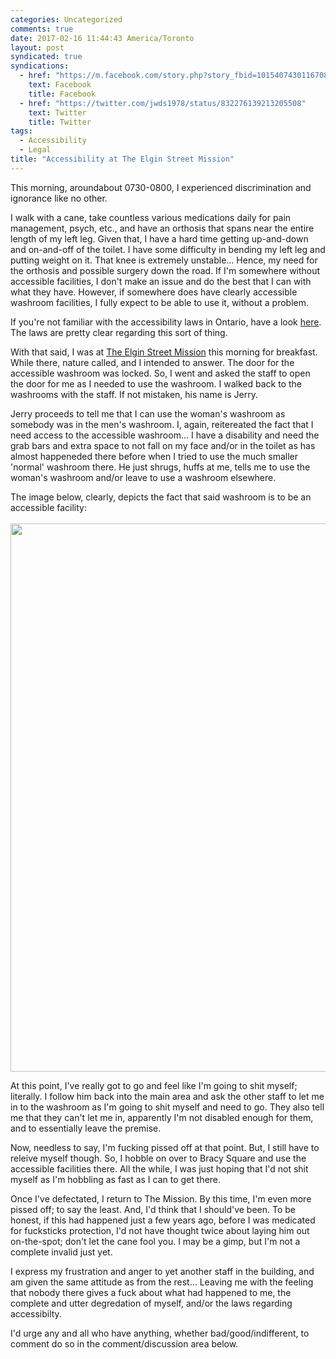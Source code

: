 ```yaml
---
categories: Uncategorized
comments: true
date: 2017-02-16 11:44:43 America/Toronto
layout: post
syndicated: true
syndications:
  - href: "https://m.facebook.com/story.php?story_fbid=10154074301167084&id=719142083"
    text: Facebook
    title: Facebook
  - href: "https://twitter.com/jwds1978/status/832276139213205508"
    text: Twitter
    title: Twitter
tags:
  - Accessibility
  - Legal
title: "Accessibility at The Elgin Street Mission"
---
```


This morning, aroundabout 0730-0800, I experienced discrimination and ignorance like no other.

I walk with a cane, take countless various medications daily for pain management, psych, etc., and have an orthosis that spans near the entire length of my left leg. Given that, I have a hard time getting up-and-down and on-and-off of the toilet. I have some difficulty in bending my left leg and putting weight on it. That knee is extremely unstable&hellip; Hence, my need for the orthosis and possible surgery down the road. If I'm somewhere without accessible facilities, I don't make an issue and do the best that I can with what they have. However, if somewhere does have clearly accessible washroom facilities, I fully expect to be able to use it, without a problem.

If you're not familiar with the accessibility laws in Ontario, have a look <a href="https://www.ontario.ca/page/accessibility-laws" target="_blank" title="Ontario :: Accessibility Laws">here</a>. The laws are pretty clear regarding this sort of thing.

With that said, I was at <a href="http://www.themission.ca" target="_blank" title="The Elgin Street Mission">The Elgin Street Mission</a> this morning for breakfast. While there, nature called, and I intended to answer. The door for the accessible washroom was locked. So, I went and asked the staff to open the door for me as I needed to use the washroom. I walked back to the washrooms with the staff. If not mistaken, his name is Jerry.

Jerry proceeds to tell me that I can use the woman's washroom as somebody was in the men's washroom. I, again, reitereated the fact that I need access to the accessible washroom&hellip; I have a disability and need the grab bars and extra space to not fall on my face and/or in the toilet as has almost happeneded there before when I tried to use the much smaller 'normal' washroom there. He just shrugs, huffs at me, tells me to use the woman's washroom and/or leave to use a washroom elsewhere.

The image below, clearly, depicts the fact that said washroom is to be an accessible facility:<br />
<br />
<a href="{{ site.url }}/resources/images/blog/2017/02/16/accessibility-at-the-elgin-street-mission/2017-02-16_08-11-12_02-03.jpeg" target="_blank" title="">
  <img alt="" height="877" src="{{ site.url }}/resources/images/blog/2017/02/16/accessibility-at-the-elgin-street-mission/2017-02-16_08-11-12_02-03.jpeg" style="border: 0px; display: block; margin-left: auto; margin-right: auto;" width="585" />
</a>

At this point, I've really got to go and feel like I'm going to shit myself; literally. I follow him back into the main area and ask the other staff to let me in to the washroom as I'm going to shit myself and need to go. They also tell me that they can't let me in, apparently I'm not disabled enough for them, and to essentially leave the premise.

Now, needless to say, I'm fucking pissed off at that point. But, I still have to releive myself though. So, I hobble on over to Bracy Square and use the accessible facilities there. All the while, I was just hoping that I'd not shit myself as I'm hobbling as fast as I can to get there.

Once I've defectated, I return to The Mission. By this time, I'm even more pissed off; to say the least. And, I'd think that I should've been. To be honest, if this had happened just a few years ago, before I was medicated for fucksticks protection, I'd not have thought twice about laying him out on-the-spot; don't let the cane fool you. I may be a gimp, but I'm not a complete invalid just yet.

I express my frustration and anger to yet another staff in the building, and am given the same attitude as from the rest&hellip; Leaving me with the feeling that nobody there gives a fuck about what had happened to me, the complete and utter degredation of myself, and/or the laws regarding accessibilty.

I'd urge any and all who have anything, whether bad/good/indifferent, to comment do so in the comment/discussion area below.
